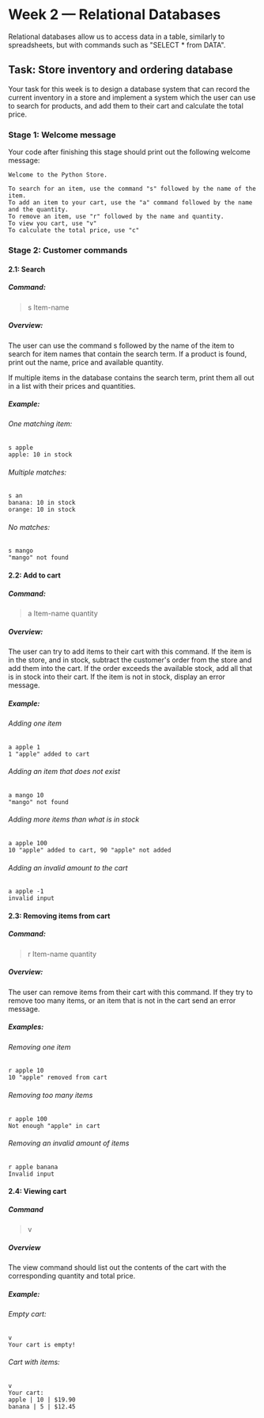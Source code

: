 # Week 2 — Relational Databases

Relational databases allow us to access data in a table, similarly to 
spreadsheets, but with commands such as "SELECT * from DATA". 


## Task: Store inventory and ordering database

Your task for this week is to design a database system that can record
the current inventory in a store and implement a system which the user 
can use to search for products, and add them to their cart and calculate
the total price.

### Stage 1: Welcome message

Your code after finishing this stage should print out the following 
welcome message:

```
Welcome to the Python Store.

To search for an item, use the command "s" followed by the name of the item.
To add an item to your cart, use the "a" command followed by the name and the quantity.
To remove an item, use "r" followed by the name and quantity.
To view you cart, use "v"
To calculate the total price, use "c"
```


### Stage 2: Customer commands

#### 2.1: Search

##### Command:
> s Item-name

##### Overview:
The user can use the command s followed by the name of the item to 
search for item names that contain the search term. If a product is 
found, print out the name, price and available quantity.

If multiple items in the database contains the search term, print them all out in a list with their prices and quantities.

##### Example:

###### One matching item:
```
s apple
apple: 10 in stock
```

###### Multiple matches:
```
s an
banana: 10 in stock
orange: 10 in stock
```

###### No matches:
```
s mango
"mango" not found
```

#### 2.2: Add to cart

##### Command:

> a Item-name quantity

##### Overview:
The user can try to add items to their cart with this command. If the 
item is in the store, and in stock, subtract the customer's order from 
the store and add them into the cart. If the order exceeds the available 
stock, add all that is in stock into their cart. If the item is not in 
stock, display an error message.

##### Example:

###### Adding one item
```
a apple 1
1 "apple" added to cart
```

###### Adding an item that does not exist
```
a mango 10
"mango" not found
```

###### Adding more items than what is in stock
```
a apple 100
10 "apple" added to cart, 90 "apple" not added
```

###### Adding an invalid amount to the cart
```
a apple -1
invalid input
```

#### 2.3: Removing items from cart

##### Command:
> r Item-name quantity

##### Overview:

The user can remove items from their cart with this command. If they try to remove too many items, or an item that is not in the cart send an error message.

##### Examples:

###### Removing one item
```
r apple 10
10 "apple" removed from cart
```

###### Removing too many items
```
r apple 100
Not enough "apple" in cart
```

###### Removing an invalid amount of items
```
r apple banana
Invalid input
```

#### 2.4: Viewing cart

##### Command
> v

##### Overview
The view command should list out the contents of the cart with the corresponding 
quantity and total price.

##### Example:

###### Empty cart:
```
v
Your cart is empty!
```

###### Cart with items:
```
v
Your cart:
apple | 10 | $19.90
banana | 5 | $12.45
```